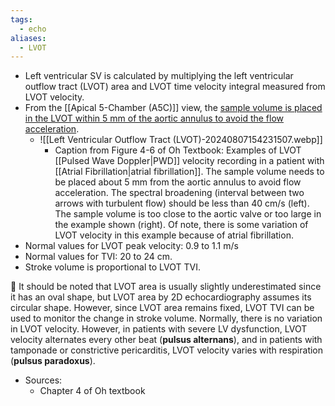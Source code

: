 ```yaml
---
tags:
  - echo
aliases:
  - LVOT
---
```

- Left ventricular SV is calculated by multiplying the left ventricular outflow tract (LVOT) area and LVOT time velocity integral measured from LVOT velocity.
- From the [[Apical 5-Chamber (A5C)]] view, the <u>sample volume is placed in the LVOT within 5 mm of the aortic annulus to avoid the flow acceleration</u>.
	- ![[Left Ventricular Outflow Tract (LVOT)-20240807154231507.webp]]
		- Caption from Figure 4-6 of Oh Textbook: Examples of LVOT [[Pulsed Wave Doppler|PWD]] velocity recording in a patient with [[Atrial Fibrillation|atrial fibrillation]]. The sample volume needs to be placed about 5 mm from the aortic annulus to avoid flow acceleration. The spectral broadening (interval between two arrows with turbulent flow) should be less than 40 cm/s (left). The sample volume is too close to the aortic valve or too large in the example shown (right). Of note, there is some variation of LVOT velocity in this example because of atrial fibrillation.
- Normal values for LVOT peak velocity: 0.9 to 1.1 m/s
- Normal values for TVI: 20 to 24 cm.
- Stroke volume is proportional to LVOT TVI.

📝 It should be noted that LVOT area is usually slightly underestimated since it has an oval shape, but LVOT area by 2D echocardiography assumes its circular shape. However, since LVOT area remains fixed, LVOT TVI can be used to monitor the change in stroke volume. Normally, there is no variation in LVOT velocity. However, in patients with severe LV dysfunction, LVOT velocity alternates every other beat (**pulsus alternans**), and in patients with tamponade or constrictive pericarditis, LVOT velocity varies with respiration (**pulsus paradoxus**).

- Sources:
	- Chapter 4 of Oh textbook